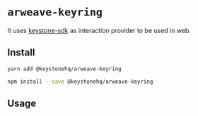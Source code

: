 # `arweave-keyring`

It uses [keystone-sdk](https://github.com/KeystoneHQ/keystone-airgaped-base/tree/master/packages/sdk) as interaction provider to be used in web. 

## Install

```bash
yarn add @keystonehq/arweave-keyring
```

```bash
npm install --save @keystonehq/arweave-keyring
```

## Usage

